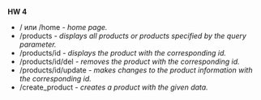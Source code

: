 __HW 4__
- / или /home - _home page._
- /products - _displays all products or products specified by the query parameter._
- /products/id - _displays the product with the corresponding id._
- /products/id/del - _removes the product with the corresponding id._
- /products/id/update - _makes changes to the product information with the corresponding id._
- /create_product - _creates a product with the given data._
